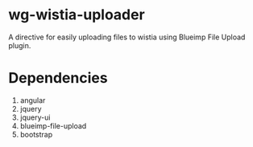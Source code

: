 # wg-wistia-uploader

A directive for easily uploading files to wistia using Blueimp File Upload plugin.

# Dependencies

1. angular
2. jquery
2. jquery-ui
3. blueimp-file-upload
4. bootstrap
